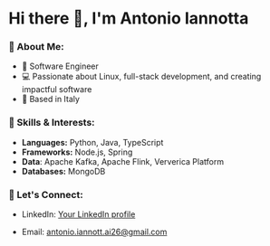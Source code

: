 # Hi there 👋, I'm Antonio Iannotta

### 🌱 About Me:
- 🔧 Software Engineer
- 💻 Passionate about Linux, full-stack development, and creating impactful software
- 📍 Based in Italy

### 🚀 Skills & Interests:
- **Languages:** Python, Java, TypeScript
- **Frameworks:** Node.js, Spring
- **Data**: Apache Kafka, Apache Flink, Ververica Platform
- **Databases:** MongoDB

### 🤝 Let's Connect:
- LinkedIn: [Your LinkedIn profile](https://www.linkedin.com/in/antonio-iannotta-3703111a4/)
<!-- Personal website: [Your website if available]-->
- Email: antonio.iannott.ai26@gmail.com
